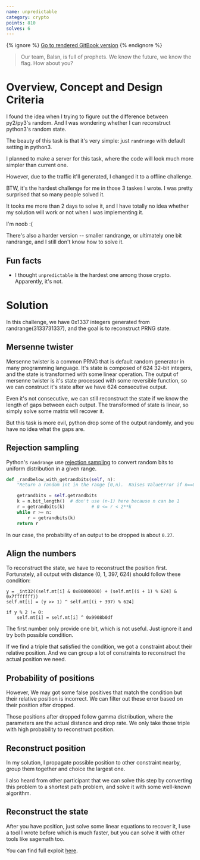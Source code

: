 ```yaml
---
name: unpredictable
category: crypto
points: 810
solves: 6
---
```


{% ignore %}
[Go to rendered GitBook version](https://sasdf.cf/ctf/)
{% endignore %}


> Our team, Balsn, is full of prophets.
> We know the future, we know the flag.
> How about you?


# Overview, Concept and Design Criteria
I found the idea when I trying to figure out the difference between py2/py3's random.
And I was wondering whether I can reconstruct python3's random state.

The beauty of this task is that it's very simple: just `randrange` with default setting in python3.

I planned to make a server for this task, where the code will look much more simpler than current one.

However, due to the traffic it'll generated, I changed it to a offline challenge.

BTW, it's the hardest challenge for me in those 3 taskes I wrote.
I was pretty surprised that so many people solved it.

It tooks me more than 2 days to solve it,
and I have totally no idea whether my solution will work or not when I was implementing it.

I'm noob :(

There's also a harder version -- smaller randrange, or ultimately one bit randrange, and I still don't know how to solve it.


## Fun facts
* I thought `unpredictable` is the hardest one among those crypto. Apparently, it's not.


# Solution
In this challenge, we have 0x1337 integers generated from randrange(3133731337), and the goal is to reconstruct PRNG state.

## Mersenne twister
Mersenne twister is a common PRNG that is default random generator in many programming language.
It's state is composed of 624 32-bit integers,
and the state is transformed with some linear operation.
The output of mersenne twister is it's state processed with some reversible function,
so we can construct it's state after we have 624 consecutive output.

Even it's not consecutive,
we can still reconstruct the state if we know the length of gaps between each output.
The transformed of state is linear, so simply solve some matrix will recover it.

But this task is more evil,
python drop some of the output randomly, and you have no idea what the gaps are.

## Rejection sampling
Python's `randrange` use 
[rejection sampling](https://en.wikipedia.org/wiki/Rejection_sampling) 
to convert random bits to uniform distribution in a given range.
```python
def _randbelow_with_getrandbits(self, n):
    "Return a random int in the range [0,n).  Raises ValueError if n==0."

    getrandbits = self.getrandbits
    k = n.bit_length()  # don't use (n-1) here because n can be 1
    r = getrandbits(k)          # 0 <= r < 2**k
    while r >= n:
        r = getrandbits(k)
    return r
```

In our case, the probability of an output to be dropped is about `0.27`.

## Align the numbers
To reconstruct the state, we have to reconstruct the position first.
Fortunately, all output with distance (0, 1, 397, 624) should follow these condition:
```
y = _int32((self.mt[i] & 0x80000000) + (self.mt[(i + 1) % 624] & 0x7fffffff))
self.mt[i] = (y >> 1) ^ self.mt[(i + 397) % 624]

if y % 2 != 0:
    self.mt[i] = self.mt[i] ^ 0x9908b0df
```
The first number only provide one bit, which is not useful. Just ignore it and try both possible condition.

If we find a triple that satisfied the condition, we got a constraint about their relative position.
And we can group a lot of constraints to reconstruct the actual position we need.

## Probability of positions
However, We may got some false positives that match the condition but their relative position is incorrect.
We can filter out these error based on their position after dropped.

Those positions after dropped follow gamma distribution, where the parameters are the actual distance and drop rate.
We only take those triple with high probability to reconstruct position.

## Reconstruct position
In my solution, I propagate possible position to other constraint nearby, group them together and choice the largest one.

I also heard from other participant that we can solve this step by converting this problem to a shortest path problem,
and solve it with some well-known algorithm.

## Reconstruct the state
After you have position, just solve some linear equations to recover it,
I use a tool I wrote before which is much faster, but you can solve it with other tools like sagemath too.

You can find full exploit [here]([_files/solution/solve.py]).
